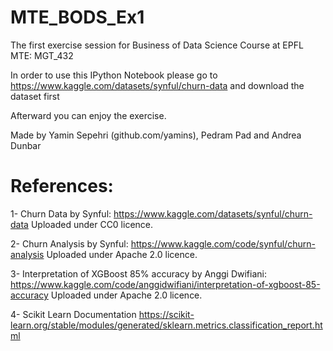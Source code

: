 # MTE_BODS_Ex1
The first exercise session for Business of Data Science Course at EPFL MTE: MGT_432

In order to use this IPython Notebook please go to https://www.kaggle.com/datasets/synful/churn-data
and download the dataset first

Afterward you can enjoy the exercise.

Made by Yamin Sepehri (github.com/yamins), Pedram Pad and Andrea Dunbar

# References:
1- Churn Data by Synful: https://www.kaggle.com/datasets/synful/churn-data Uploaded under CC0 licence.

2- Churn Analysis by Synful: https://www.kaggle.com/code/synful/churn-analysis Uploaded under Apache 2.0 licence.

3- Interpretation of XGBoost 85% accuracy by Anggi Dwifiani: https://www.kaggle.com/code/anggidwifiani/interpretation-of-xgboost-85-accuracy Uploaded under Apache 2.0 licence.

4- Scikit Learn Documentation https://scikit-learn.org/stable/modules/generated/sklearn.metrics.classification_report.html




